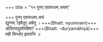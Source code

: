 +++
title = "१५ पुनर् एवाघधाम् अघम्"

+++
पुनर् एवाघधाम् अघं  
द्युम्नम् ?इवैतुर् अर्षतु । +++(Bhatt. nyumnam)+++  
आदित्यादुर्यामहिषा? +++(Bhatt. -duryamāhiṣā)+++  
मही सिन्धोर् इवावनिः ॥